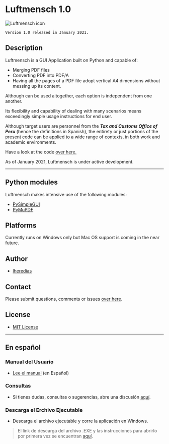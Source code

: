# Luftmensch 1.0
![Luftmensch icon](https://raw.githubusercontent.com/lheredias/Luftmensch/main/finalicon.ico)

```
Version 1.0 released in January 2021.
```
## Description

Luftmensch is a GUI Application built on Python and capable of:
    
* Merging PDF files
* Converting PDF into PDF/A
* Having all the pages of a PDF file adopt vertical A4 dimensions without messing up its content.

Although can be used altogether, each option is independent from one another.

Its flexibility and capability of dealing with many scenarios means exceedingly simple usage instructions for end user.

Although target users are personnel from the ***Tax and Customs Office of Peru*** (hence the definitions in Spanish), the entirety or just portions of the present code can be applied to a wide range of contexts, in both work and academic environments.

Have a look at the code [over here.](https://github.com/lheredias/Luftmensch/blob/main/Luftmensch%201.0.py)

As of January 2021, Luftmensch is under active development.
***
## Python modules
Luftmensch makes intensive use of the following modules:
* [PySimpleGUI](https://github.com/PySimpleGUI/PySimpleGUI)
* [PyMuPDF](https://github.com/pymupdf/PyMuPDF)

## Platforms

Currently runs on Windows only but Mac OS support is coming in the near future.

## Author

* [lheredias](https://github.com/lheredias)

## Contact

Please submit questions, comments or issues [over here](https://github.com/lheredias/Luftmensch/discussions).

## License
* [MIT License](https://github.com/lheredias/Luftmensch/blob/main/LICENSE)
***
## En español

### Manual del Usuario
* [Lee el manual](https://github.com/lheredias/Luftmensch/blob/main/Manual%20del%20usuario.pdf) (en Español)

### Consultas
* Si tienes dudas, consultas o sugerencias, abre una discusión [aquí](https://github.com/lheredias/Luftmensch/discussions).

### Descarga el Erchivo Ejecutable 
* Descarga el archivo ejecutable y corre la aplicación en Windows.
> El link de descarga del archivo .EXE y las instrucciones para abrirlo por primera vez se encuentran [aquí](https://github.com/lheredias/Luftmensch/blob/main/Luftmensch%20instrucciones%20de%20descarga.pdf).

